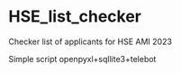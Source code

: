 # HSE_list_checker
Checker list of applicants for HSE AMI 2023

Simple script openpyxl+sqllite3+telebot
